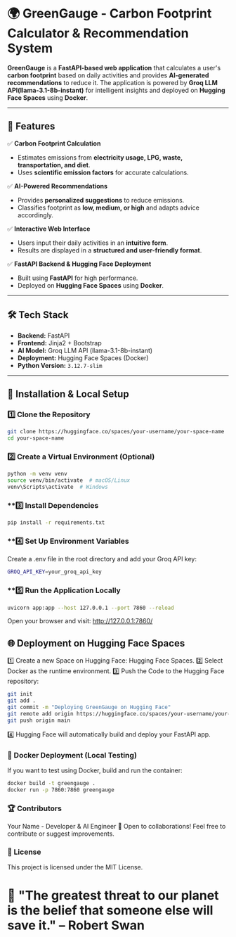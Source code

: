 # 🌍 GreenGauge - Carbon Footprint Calculator & Recommendation System  

**GreenGauge** is a **FastAPI-based web application** that calculates a user's **carbon footprint** based on daily activities and provides **AI-generated recommendations** to reduce it. The application is powered by **Groq LLM API(llama-3.1-8b-instant)** for intelligent insights and deployed on **Hugging Face Spaces** using **Docker**.

---

## 🚀 Features  

✅ **Carbon Footprint Calculation**  
- Estimates emissions from **electricity usage, LPG, waste, transportation, and diet**.  
- Uses **scientific emission factors** for accurate calculations.  

✅ **AI-Powered Recommendations**  
- Provides **personalized suggestions** to reduce emissions.  
- Classifies footprint as **low, medium, or high** and adapts advice accordingly.  

✅ **Interactive Web Interface**  
- Users input their daily activities in an **intuitive form**.  
- Results are displayed in a **structured and user-friendly format**.  

✅ **FastAPI Backend & Hugging Face Deployment**  
- Built using **FastAPI** for high performance.  
- Deployed on **Hugging Face Spaces** using **Docker**.  

---

## 🛠️ Tech Stack  

- **Backend:** FastAPI  
- **Frontend:** Jinja2 + Bootstrap  
- **AI Model:** Groq LLM API (llama-3.1-8b-instant)  
- **Deployment:** Hugging Face Spaces (Docker)  
- **Python Version:** `3.12.7-slim`  

---

## 🔧 Installation & Local Setup  


### **1️⃣ Clone the Repository**  
```bash
git clone https://huggingface.co/spaces/your-username/your-space-name
cd your-space-name
```

### **2️⃣ Create a Virtual Environment (Optional)**
```bash
python -m venv venv
source venv/bin/activate  # macOS/Linux
venv\Scripts\activate  # Windows
```

### **3️⃣ Install Dependencies
```bash
pip install -r requirements.txt
```

### **4️⃣ Set Up Environment Variables
Create a .env file in the root directory and add your Groq API key:

```bash
GROQ_API_KEY=your_groq_api_key 
```

### **5️⃣ Run the Application Locally
```bash
uvicorn app:app --host 127.0.0.1 --port 7860 --reload
```
Open your browser and visit: http://127.0.0.1:7860/

## **🌐 Deployment on Hugging Face Spaces**
1️⃣ Create a new Space on Hugging Face: Hugging Face Spaces.
2️⃣ Select Docker as the runtime environment.
3️⃣ Push the Code to the Hugging Face repository:

```bash
git init
git add .
git commit -m "Deploying GreenGauge on Hugging Face"
git remote add origin https://huggingface.co/spaces/your-username/your-space-name
git push origin main
```

4️⃣ Hugging Face will automatically build and deploy your FastAPI app.

### **🐳 Docker Deployment (Local Testing)**
If you want to test using Docker, build and run the container:
```bash
docker build -t greengauge .
docker run -p 7860:7860 greengauge
```

### **🏆 Contributors**
Your Name - Developer & AI Engineer
🙌 Open to collaborations! Feel free to contribute or suggest improvements.

### **📄 License**
This project is licensed under the MIT License.

# **🌱 "The greatest threat to our planet is the belief that someone else will save it." – Robert Swan**

